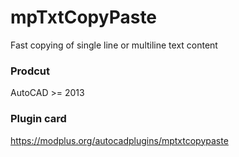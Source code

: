 # mpTxtCopyPaste
Fast copying of single line or multiline text content
### Prodcut ###
AutoCAD >= 2013
### Plugin card ###
https://modplus.org/autocadplugins/mptxtcopypaste
